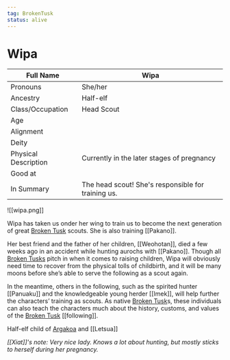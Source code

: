```yaml
---
tag: BrokenTusk
status: alive
---
```

# Wipa

| Full Name            | Wipa                                       |
| -------------------- | ------------------------------------------ |
| Pronouns             | She/her                                    |
| Ancestry             |Half-elf |
| Class/Occupation     | Head Scout                                 |
| Age                  |                                            |
| Alignment            |                                            |
| Deity                |                                            |
| Physical Description | Currently in the later stages of pregnancy |
| Good at              |                                            |
| In Summary           | The head scout! She's responsible for training us. |

![[wipa.png]]

Wipa has taken us onder her wing to train us to become the next generation of great [Broken Tusk](Broken-Tusk) scouts. She is also training [[Pakano]].

Her best friend and the father of her children, [[Weohotan]], died a few weeks ago in an accident while hunting aurochs with [[Pakano]]. Though all [Broken Tusks](Broken-Tusk) pitch in when it comes to raising children, Wipa will obviously need time to recover from the physical tolls of childbirth, and it will be many moons before she’s able to serve the following as a scout again.

In the meantime, others in the following, such as the spirited hunter [[Panuaku]] and the knowledgeable young herder [[Imek]], will help further the characters’ training as scouts. As native [Broken Tusk](Broken-Tusk)s, these individuals can also teach the characters much about the history, customs, and values of the [Broken Tusk](Broken-Tusk) [[following]].

Half-elf child of [Argakoa](Argakoa-the-Songsinger) and [[Letsua]]


*[[Xiat]]'s note: Very nice lady. Knows a lot about hunting, but mostly sticks to herself during her pregnancy.*
